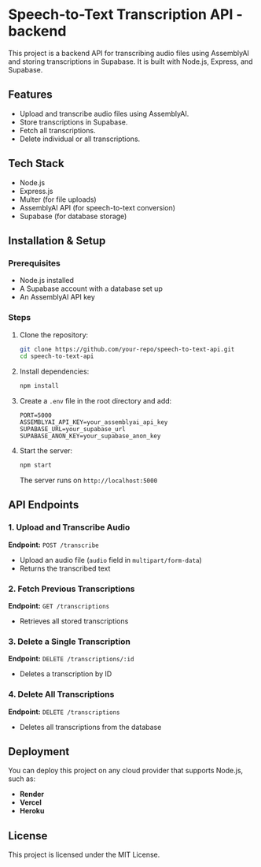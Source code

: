 # Speech-to-Text Transcription API - backend

This project is a backend API for transcribing audio files using AssemblyAI and storing transcriptions in Supabase. It is built with Node.js, Express, and Supabase.

## Features
- Upload and transcribe audio files using AssemblyAI.
- Store transcriptions in Supabase.
- Fetch all transcriptions.
- Delete individual or all transcriptions.

## Tech Stack
- Node.js
- Express.js
- Multer (for file uploads)
- AssemblyAI API (for speech-to-text conversion)
- Supabase (for database storage)

## Installation & Setup

### Prerequisites
- Node.js installed
- A Supabase account with a database set up
- An AssemblyAI API key

### Steps
1. Clone the repository:
   ```sh
   git clone https://github.com/your-repo/speech-to-text-api.git
   cd speech-to-text-api
   ```

2. Install dependencies:
   ```sh
   npm install
   ```

3. Create a `.env` file in the root directory and add:
   ```env
   PORT=5000
   ASSEMBLYAI_API_KEY=your_assemblyai_api_key
   SUPABASE_URL=your_supabase_url
   SUPABASE_ANON_KEY=your_supabase_anon_key
   ```

4. Start the server:
   ```sh
   npm start
   ```
   The server runs on `http://localhost:5000`

## API Endpoints

### 1. Upload and Transcribe Audio
**Endpoint:** `POST /transcribe`
- Upload an audio file (`audio` field in `multipart/form-data`)
- Returns the transcribed text

### 2. Fetch Previous Transcriptions
**Endpoint:** `GET /transcriptions`
- Retrieves all stored transcriptions

### 3. Delete a Single Transcription
**Endpoint:** `DELETE /transcriptions/:id`
- Deletes a transcription by ID

### 4. Delete All Transcriptions
**Endpoint:** `DELETE /transcriptions`
- Deletes all transcriptions from the database

## Deployment
You can deploy this project on any cloud provider that supports Node.js, such as:
- **Render**
- **Vercel**
- **Heroku**

## License
This project is licensed under the MIT License.


